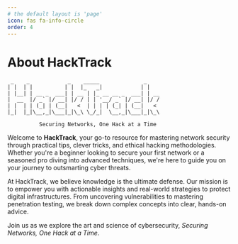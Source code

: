 ```yaml
---
# the default layout is 'page'
icon: fas fa-info-circle
order: 4
---
```

# About HackTrack

```
 _    _            _    _____              _    
| |  | |          | |  |_   _|            | |   
| |__| | __ _  ___| | __ | |_ __ __ _  ___| | __
|  __  |/ _` |/ __| |/ / | | '__/ _` |/ __| |/ /
| |  | | (_| | (__|   <  | | | | (_| | (__|   < 
|_|  |_|\__,_|\___|_|\_\ \_/_|  \__,_|\___|_|\_\
                                                
          Securing Networks, One Hack at a Time
```

Welcome to **HackTrack**, your go-to resource for mastering network security through practical tips, clever tricks, and ethical hacking methodologies. Whether you're a beginner looking to secure your first network or a seasoned pro diving into advanced techniques, we're here to guide you on your journey to outsmarting cyber threats.

At HackTrack, we believe knowledge is the ultimate defense. Our mission is to empower you with actionable insights and real-world strategies to protect digital infrastructures. From uncovering vulnerabilities to mastering penetration testing, we break down complex concepts into clear, hands-on advice.

Join us as we explore the art and science of cybersecurity, *Securing Networks, One Hack at a Time*.
